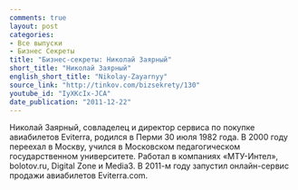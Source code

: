 ```yaml
---
comments: true
layout: post
categories:
- Все выпуски
- Бизнес Секреты
title: "Бизнес-секреты: Николай Заярный"
short_title: "Николай Заярный"
english_short_title: "Nikolay-Zayarnyy"
source_link: "http://tinkov.com/bizsekrety/130"
youtube_id: "IyXKcIx-JCA"
date_publication: "2011-12-22"
---
```

Николай Заярный, совладелец и директор сервиса по покупке авиабилетов Eviterra, родился в Перми 30 июля 1982 года. В 2000 году переехал в Москву, учился в Московском педагогическом государственном университете. Работал в компаниях «МТУ-Интел», bolotov.ru, Digital Zone и Media3. В 2011-м году запустил онлайн-сервис продажи авиабилетов Eviterra.com.
